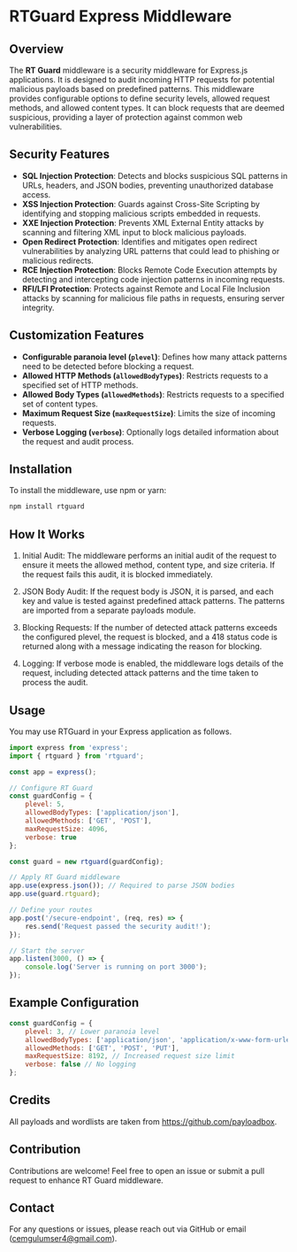 # RTGuard Express Middleware

## Overview

The **RT Guard** middleware is a security middleware for Express.js applications. It is designed to audit incoming HTTP requests for potential malicious payloads based on predefined patterns. This middleware provides configurable options to define security levels, allowed request methods, and allowed content types. It can block requests that are deemed suspicious, providing a layer of protection against common web vulnerabilities.

## Security Features

- **SQL Injection Protection**: Detects and blocks suspicious SQL patterns in URLs, headers, and JSON bodies, preventing unauthorized database access.
- **XSS Injection Protection**: Guards against Cross-Site Scripting by identifying and stopping malicious scripts embedded in requests.
- **XXE Injection Protection**: Prevents XML External Entity attacks by scanning and filtering XML input to block malicious payloads.
- **Open Redirect Protection**: Identifies and mitigates open redirect vulnerabilities by analyzing URL patterns that could lead to phishing or malicious redirects.
- **RCE Injection Protection**: Blocks Remote Code Execution attempts by detecting and intercepting code injection patterns in incoming requests.
- **RFI/LFI Protection**: Protects against Remote and Local File Inclusion attacks by scanning for malicious file paths in requests, ensuring server integrity.

## Customization Features

- **Configurable paranoia level (`plevel`)**: Defines how many attack patterns need to be detected before blocking a request.
- **Allowed HTTP Methods (`allowedBodyTypes`)**: Restricts requests to a specified set of HTTP methods.
- **Allowed Body Types (`allowedMethods`)**: Restricts requests to a specified set of content types.
- **Maximum Request Size (`maxRequestSize`)**: Limits the size of incoming requests.
- **Verbose Logging (`verbose`)**: Optionally logs detailed information about the request and audit process.

## Installation

To install the middleware, use npm or yarn:

```bash
npm install rtguard
```

## How It Works
1. Initial Audit: The middleware performs an initial audit of the request to ensure it meets the allowed method, content type, and size criteria. If the request fails this audit, it is blocked immediately.

2. JSON Body Audit: If the request body is JSON, it is parsed, and each key and value is tested against predefined attack patterns. The patterns are imported from a separate payloads module.

3. Blocking Requests: If the number of detected attack patterns exceeds the configured plevel, the request is blocked, and a 418 status code is returned along with a message indicating the reason for blocking.

4. Logging: If verbose mode is enabled, the middleware logs details of the request, including detected attack patterns and the time taken to process the audit.

## Usage
You may use RTGuard in your Express application as follows.
```javascript
import express from 'express';
import { rtguard } from 'rtguard';

const app = express();

// Configure RT Guard
const guardConfig = {
    plevel: 5,
    allowedBodyTypes: ['application/json'],
    allowedMethods: ['GET', 'POST'],
    maxRequestSize: 4096,
    verbose: true
};

const guard = new rtguard(guardConfig);

// Apply RT Guard middleware
app.use(express.json()); // Required to parse JSON bodies
app.use(guard.rtguard);

// Define your routes
app.post('/secure-endpoint', (req, res) => {
    res.send('Request passed the security audit!');
});

// Start the server
app.listen(3000, () => {
    console.log('Server is running on port 3000');
});
```

## Example Configuration
```javascript
const guardConfig = {
    plevel: 3, // Lower paranoia level
    allowedBodyTypes: ['application/json', 'application/x-www-form-urlencoded'],
    allowedMethods: ['GET', 'POST', 'PUT'],
    maxRequestSize: 8192, // Increased request size limit
    verbose: false // No logging
};
```

## Credits
All payloads and wordlists are taken from https://github.com/payloadbox.

## Contribution

Contributions are welcome! Feel free to open an issue or submit a pull request to enhance RT Guard middleware.

## Contact

For any questions or issues, please reach out via GitHub or email (cemgulumser4@gmail.com).